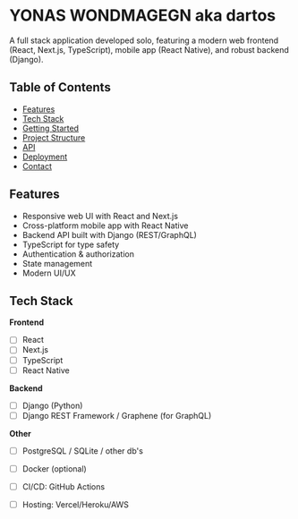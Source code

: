 # YONAS WONDMAGEGN aka dartos

A full stack application developed solo, featuring a modern web frontend (React, Next.js, TypeScript), mobile app (React Native), and robust backend (Django).

## Table of Contents

- [Features](#features)
- [Tech Stack](#tech-stack)
- [Getting Started](#getting-started)
- [Project Structure](#project-structure)
- [API](#api)
- [Deployment](#deployment)
- [Contact](#contact)

## Features

- Responsive web UI with React and Next.js
- Cross-platform mobile app with React Native
- Backend API built with Django (REST/GraphQL)
- TypeScript for type safety
- Authentication & authorization
- State management
- Modern UI/UX

## Tech Stack

**Frontend**
- [ ] React
- [ ] Next.js
- [ ] TypeScript
- [ ] React Native

**Backend**
- [ ] Django (Python)
- [ ] Django REST Framework / Graphene (for GraphQL)

**Other**
- [ ] PostgreSQL / SQLite / other db's
- [ ] Docker (optional)
- [ ] CI/CD: GitHub Actions 
- [ ] Hosting: Vercel/Heroku/AWS

